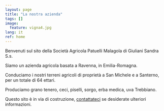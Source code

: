 ```yaml
---
layout: page
title: "La nostra azienda"
tags: []
image:
  feature: vigna4.jpg
lang: it
ref: home
---
```


Benvenuti sul sito della Società Agricola Patuelli Malagola di Giuliani Sandra S.s.     

Siamo un azienda agricola basata a Ravenna, in Emilia-Romagna. 

Conduciamo i nostri terreni agricoli di proprietà a San Michele e a Santerno, per un totale di 64 ettari.

Produciamo grano tenero, ceci, piselli, sorgo, erba medica, uva Trebbiano.


Questo sito è in via di costruzione, [contattateci](/contatti) se desiderate ulteriori informazioni.   
